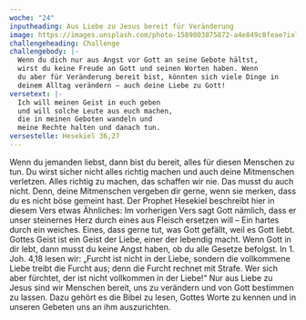 ```yaml
---
woche: "24"
inputheading: Aus Liebe zu Jesus bereit für Veränderung
image: https://images.unsplash.com/photo-1589803875872-a4e849c8feae?ixlib=rb-1.2.1&ixid=eyJhcHBfaWQiOjEyMDd9&auto=format&fit=crop&w=785&q=80
challengeheading: Challenge
challengebody: |-
  Wenn du dich nur aus Angst vor Gott an seine Gebote hältst,
  wirst du keine Freude an Gott und seinen Worten haben. Wenn
  du aber für Veränderung bereit bist, könnten sich viele Dinge in
  deinem Alltag verändern – auch deine Liebe zu Gott!
versetext: |-
  Ich will meinen Geist in euch geben
  und will solche Leute aus euch machen,
  die in meinen Geboten wandeln und
  meine Rechte halten und danach tun.
versestelle: Hesekiel 36,27
---
```

Wenn du jemanden liebst, dann bist du
bereit, alles für diesen Menschen zu
tun. Du wirst sicher nicht alles richtig
machen und auch deine Mitmenschen
verletzen. Alles richtig zu machen, das
schaffen wir nie. Das musst du auch
nicht. Denn, deine Mitmenschen vergeben
dir gerne, wenn sie merken, dass du
es nicht böse gemeint hast. Der Prophet
Hesekiel beschreibt hier in diesem
Vers etwas Ähnliches: Im vorherigen
Vers sagt Gott nämlich, dass er unser
steinernes Herz durch eines aus Fleisch
ersetzen will – Ein hartes durch ein
weiches. Eines, dass gerne tut, was Gott
gefällt, weil es Gott liebt. Gottes Geist
ist ein Geist der Liebe, einer der lebendig
macht. Wenn Gott in dir lebt, dann
musst du keine Angst haben, ob du alle
Gesetze befolgst. In 1. Joh. 4,18 lesen wir:
„Furcht ist nicht in der Liebe, sondern
die vollkommene Liebe treibt die Furcht
aus; denn die Furcht rechnet mit Strafe.
Wer sich aber fürchtet, der ist nicht
vollkommen in der Liebe!“ Nur aus Liebe
zu Jesus sind wir Menschen bereit, uns
zu verändern und von Gott bestimmen
zu lassen. Dazu gehört es die Bibel zu
lesen, Gottes Worte zu kennen und in
unseren Gebeten uns an ihm
auszurichten.